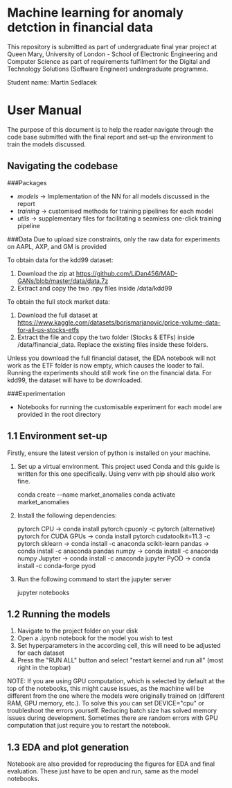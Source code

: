 # Machine learning for anomaly detction in financial data
This repository is submitted as part of undergraduate final year project at 
Queen Mary, University of London - School of Electronic Engineering and Computer Science 
as part of requirements fulfilment for the Digital and Technology Solutions (Software Engineer)
undergraduate programme.

Student name: Martin Sedlacek

# User Manual

The purpose of this document is to help the reader navigate through the code base submitted with the final report and set-up the environment to train the models discussed. 

## Navigating the codebase

###Packages
* *models* -> Implementation of the NN for all models discussed in the report
* *training* -> customised methods for training pipelines for each model
* *utils* -> supplementary files for facilitating a seamless one-click training pipeline 

###Data
Due to upload size constraints, only the raw data for experiments on AAPL, AXP, and GM is provided

To obtain data for the kdd99 dataset:
1. Download the zip at https://github.com/LiDan456/MAD-GANs/blob/master/data/data.7z
2. Extract and copy the two .npy files inside /data/kdd99

To obtain the full stock market data:
1. Download the full dataset at https://www.kaggle.com/datasets/borismarjanovic/price-volume-data-for-all-us-stocks-etfs
2. Extract the file and copy the two folder (Stocks & ETFs) inside /data/financial_data. Replace the existing files 
   inside these folders. 
   
Unless you download the full financial dataset, the EDA notebook will not work as the ETF folder is now empty, which
causes the loader to fail. Running the experiments should still work fine on the financial data.
For kdd99, the dataset will have to be downloaded.  

###Experimentation
* Notebooks for running the customisable experiment for each model are provided in the root directory 

## 1.1 Environment set-up

Firstly, ensure the latest version of python is installed on your machine.

1. Set up a virtual environment. This project used Conda and this guide is written 
for this one specifically. Using venv with pip should also work fine.
   

    conda create --name market_anomalies
    conda activate market_anomalies


3. Install the following dependencies:


    pytorch CPU -> conda install pytorch cpuonly -c pytorch
    (alternative) pytorch for CUDA GPUs -> conda install pytorch cudatoolkit=11.3 -c pytorch
    sklearn -> conda install -c anaconda scikit-learn
    pandas -> conda install -c anaconda pandas
    numpy -> conda install -c anaconda numpy
    Jupyter -> conda install -c anaconda jupyter
    PyOD -> conda install -c conda-forge pyod

4. Run the following command to start the jupyter server


    jupyter notebooks


## 1.2 Running the models

1. Navigate to the project folder on your disk
2. Open a .ipynb notebook for the model you wish to test
3. Set hyperparameters in the according cell, this will need to be adjusted for each dataset 
4. Press the "RUN ALL" button and select "restart kernel and run all" (most right in the topbar)

NOTE: If you are using GPU computation, which is selected by default at the top of the notebooks, 
this might cause issues, as the machine will be different from the one where the models
were originally trained on (different RAM, GPU memory, etc.). To solve this you can set
DEVICE="cpu" or troubleshoot the errors yourself. Reducing batch size has solved memory issues
during development. Sometimes there are random errors with GPU computation that just require you
to restart the notebook.

## 1.3 EDA and plot generation

Notebook are also provided for reproducing the figures for EDA and final evaluation. 
These just have to be open and run, same as the model notebooks. 


